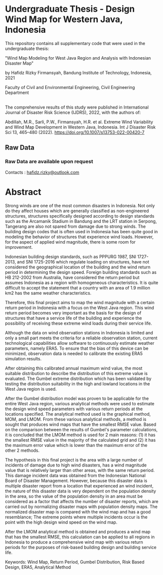 # Undergraduate Thesis - Design Wind Map for Western Java, Indonesia
This repository contains all supplementary code that were used in the undergraduate thesis: <br />

"Wind Map Modeling for West Java Region and Analysis with Indonesian Disaster Map"

by Hafidz Rizky Firmansyah, Bandung Institute of Technology, Indonesia, 2021

Faculty of Civil and Environmental Engineering, Civil Engineering Department <br /> <br />

The comprehensive results of this study were published in International Journal of Disaster Risk Science (IJDRS), 2022, with the authors of:

Abdillah, M.R., Sarli, P.W., Firmansyah, H.R. et al. Extreme Wind Variability and Wind Map Development in Western Java, Indonesia. Int J Disaster Risk Sci 13, 465–480 (2022). https://doi.org/10.1007/s13753-022-00420-7

## Raw Data
### Raw Data are available upon request
Contacts : hafidz.rizky@outlook.com

# Abstract
Strong winds are one of the most common disasters in Indonesia. Not only do they affect houses which are generally classified as non-engineered structures, structures specifically designed according to design standards such as the Arcamanik Stadium in Bandung and the LRT station in Serpong, Tangerang are also not spared from damage due to strong winds. The building design codes that is often used in Indonesia has been quite good in modeling the behavior of structures that experience wind loads. However, for the aspect of applied wind magnitude, there is some room for improvement.

Indonesian building design standards, such as PPPURG 1987, SNI 1727-2013, and SNI 1725-2016 which regulate loading on structures, have not considered the geographical location of the building and the wind return period in determining the design speed. Foreign building standards such as HB 212-2002 from Australia, have considered the return period but assumes Indonesia as a region with homogeneous characteristics. It is quite difficult to accept the statement that a country with an area of 1.9 million km2 has the same weather characteristics.

Therefore, this final project aims to map the wind magnitude with a certain return period in Indonesia with a focus on the West Java region. This wind return period becomes very important as the basis for the design of structures that have a service life of the building and experience the possibility of receiving these extreme wind loads during their service life.

Although the data on wind observation stations in Indonesia is limited and only a small part meets the criteria for a reliable observation station, current technological capabilities allow software to continuously estimate weather parameters, namely ERA5. To ensure that the bias of this device can be minimized, observation data is needed to calibrate the existing ERA5 simulation results.

After obtaining this calibrated annual maximum wind value, the most suitable distribution to describe the distribution of this extreme value is evaluated. The Gumbel extreme distribution which has been validated by testing the distribution suitability in the high and lowland locations in the West Java region is used.

After the Gumbel distribution model was proven to be applicable for the entire West Java region, various analytical methods were used to estimate the design wind speed parameters with various return periods at the locations specified. The analytical method used is the graphical method, MOM, and LMOM. From these various analytical methods, a method is sought that produces wind maps that have the smallest RMSE value. Based on the comparison between the results of Gumbel's parameter calculations, it is concluded that the LMOM method is used for 2 main reasons: (1) it has the smallest RMSE value in the majority of the calculated grid and (2) it has the maximum error value which is lower than the maximum error of the other 2 methods.

The hypothesis in this final project is the area with a large number of incidents of damage due to high wind disasters, has a wind magnitude value that is relatively larger than other areas, with the same return period. This damage incident data was obtained from the Indonesian National Board of Disaster Management. However, because this disaster data is multiple disaster report from a location that experienced an wind incident, the nature of this disaster data is very dependent on the population density in the area, so the value of the population density in an area must be considered as a factor that affects the number of disaster reports, which are carried out by normalizing disaster maps with population density maps. The normalized disaster map is compared with the wind map and has a good resemblance; The extreme points where multiple incidents occur is the point with the high design wind speed on the wind map.

After the LMOM analytical method is obtained and produces a wind map that has the smallest RMSE, this calculation can be applied to all regions in Indonesia to produce a comprehensive wind map with various return periods for the purposes of risk-based building design and building service life.

Keywords: Wind Map, Return Period, Gumbel Distribution, Risk Based Design,  ERA5, Analytical Method
